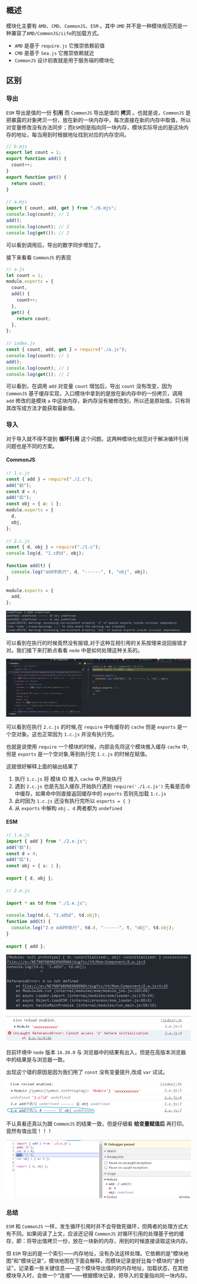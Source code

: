 ## 概述

模块化主要有 `AMD`、`CMD`、`CommonJS`、`ESM` 。其中 `UMD` 并不是一种模块规范而是一种兼容了`AMD/CommonJS/iife`的加载方式。

- `AMD` 是基于 `require.js` 它推崇依赖前值
- `CMD` 是基于 `Sea.js` 它推崇依赖就近
- `CommonJS` 设计初衷就是用于服务端的模块化

## 区别

### 导出

`ESM` 导出是值的一份 **引用** 而 `CommonJS` 导出是值的 **拷贝** 。也就是说，`CommonJS` 是把暴露的对象拷贝一份，放在新的一块内存中，每次直接在新的内存中取值，所以对变量修改没有办法同步；而`ESM`则是指向同一块内存，模块实际导出的是这块内存的地址，每当用到时根据地址找到对应的内存空间。

```js
// b.mjs
export let count = 1;
export function add() {
  count++;
}
export function get() {
  return count;
}

// a.mjs
import { count, add, get } from "./b.mjs";
console.log(count); // 1
add();
console.log(count); // 2
console.log(get()); // 2
```

可以看到调用后，导出的数字同步增加了。

接下来看看 `CommonJS` 的表现

```js
// a.js
let count = 1;
module.exports = {
  count,
  add() {
    count++;
  },
  get() {
    return count;
  },
};

// index.js
const { count, add, get } = require("./a.js");
console.log(count); // 1
add();
console.log(count); // 1
console.log(get()); // 2
```

可以看到，在调用 `add` 对变量 `count` 增加后，导出 `count` 没有改变，因为 `CommonJS` 基于缓存实现，入口模块中拿到的是放在新内存中的一份拷贝，调用 `add` 修改的是模块 `a` 中这块内存，新内存没有被修改到，所以还是原始值，只有将其改写成方法才能获取最新值。

### 导入

对于导入就不得不提到 **循环引用** 这个问题。这两种模块化规范对于解决循环引用问题也是不同的方案。

#### CommonJS

```js
// 1.c.js
const { add } = require("./2.c");
add("前");
const d = 4;
add("后");
const obj = { a: 1 };
module.exports = {
  d,
  obj,
};

// 2.c.js
const { d, obj } = require("./1.c");
console.log(d, "1.c的d", obj);

function add(t) {
  console.log("add中执行", d, "------", t, "obj", obj);
}

module.exports = {
  add,
};
```

![执行结果](../../sources/imgs/commonjs.png)

可以看到在执行的时候竟然没有报错,对于这种互相引用的关系按理来说回报错才对。我们接下来打断点看看 `node` 中是如何处理这种关系的。

![debugger](../../sources/imgs/2.png)

可以看到在执行 `2.c.js` 的时候,在 `require` 中有缓存的 `cache` 但是 `exports` 是一个空对象。这也正常因为 `1.c.js` 并没有执行完。

也就是说使用 `require` 一个模块的时候，内部会先将这个模块推入缓存 `cache` 中,但是 `exports` 是一个空对象,等到执行完 `1.c.js` 的时候在赋值。

这就很好解释上面的输出结果了

1. 执行 `1.c.js` 将 模块 ID 推入 `cache` 中,开始执行
2. 遇到 `2.c.js` 也是先加入缓存,开始执行遇到 `require('./1.c.js')` 先看是否命中缓存，如果命中则直接返回缓存中的 `exports` 否则先加载 `1.c.js`
3. 此时因为 `1.c.js` 还没有执行完所以 `exports = { }`
4. 从 `exports` 中解构 `obj` 、`d` 两者都为 `undefined`

<el-divider />

#### ESM

```js
// 1.e.js
import { add } from "./2.e.js";
add("前");
const d = 4;
add("后");
const obj = { a: 1 };

export { d, obj };

// 2.e.js

import * as td from "./1.e.js";

console.log(td.d, "1.e的d", td.obj);
function add(t) {
  console.log("2.e add中执行", td.d, "------", t, "obj", td.obj);
}

export { add };
```

![node中的执行结果](../../sources/imgs/3.png)

![浏览器中的执行结果](../../sources/imgs/4.png)

目前环境中 `node` 版本 `14.20.0` 与 浏览器中的结果有出入，但是在高版本浏览器中的结果是与浏览器一致。

出现这个错的原因是因为我们用了 `const` 没有变量提升,改成 `var` 试试。

![更改成var](../../sources/imgs/5.png)

不认真看还真以为跟 `CommonJS` 的结果一致，但是仔细看 **给变量赋值后** 再打印。竟然有值出现！！！

![浏览器中调试](../../sources/imgs/6.png)

### 总结

`ESM` 和 `CommonJS` 一样，发生循环引用时并不会导致死循环，但两者的处理方式大有不同。如果阅读了上文，应该还记得 `CommonJS` 对循环引用的处理基于他的缓存，即：将导出值拷贝一份，放在一块新的内存，用到的时候直接读取这块内存。

但 `ESM` 导出的是一个索引——内存地址，没有办法这样处理。它依赖的是“模块地图”和“模块记录”，模块地图在下面会解释，而模块记录是好比每个模块的“身份证”，记录着一些关键信息——这个模块导出值的的内存地址，加载状态，在其他模块导入时，会做一个“连接”——根据模块记录，把导入的变量指向同一块内存。
